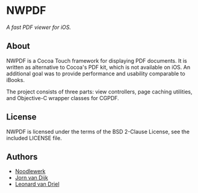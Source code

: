 NWPDF
=====

*A fast PDF viewer for iOS.*


About
-----
NWPDF is a Cocoa Touch framework for displaying PDF documents. It is written as alternative to Cocoa's PDF kit, which is not available on iOS. An additional goal was to provide performance and usability comparable to iBooks.

The project consists of three parts: view controllers, page caching utilities, and Objective-C wrapper classes for CGPDF.


License
-------
NWPDF is licensed under the terms of the BSD 2-Clause License, see the included LICENSE file.


Authors
-------
- [Noodlewerk](http://www.noodlewerk.com/)
- [Jorn van Dijk](jorn@noodlewerk.com)
- [Leonard van Driel](http://www.leonardvandriel.nl/)
